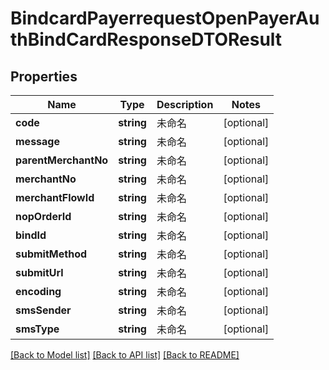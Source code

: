 # BindcardPayerrequestOpenPayerAuthBindCardResponseDTOResult

## Properties
Name | Type | Description | Notes
------------ | ------------- | ------------- | -------------
**code** | **string** | 未命名 | [optional] 
**message** | **string** | 未命名 | [optional] 
**parentMerchantNo** | **string** | 未命名 | [optional] 
**merchantNo** | **string** | 未命名 | [optional] 
**merchantFlowId** | **string** | 未命名 | [optional] 
**nopOrderId** | **string** | 未命名 | [optional] 
**bindId** | **string** | 未命名 | [optional] 
**submitMethod** | **string** | 未命名 | [optional] 
**submitUrl** | **string** | 未命名 | [optional] 
**encoding** | **string** | 未命名 | [optional] 
**smsSender** | **string** | 未命名 | [optional] 
**smsType** | **string** | 未命名 | [optional] 

[[Back to Model list]](../README.md#documentation-for-models) [[Back to API list]](../README.md#documentation-for-api-endpoints) [[Back to README]](../README.md)


